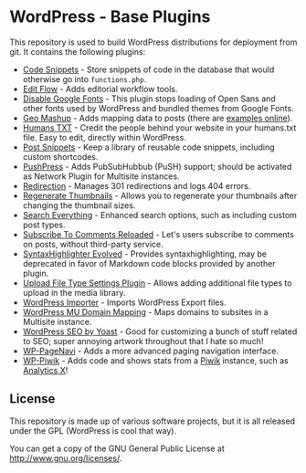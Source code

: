 # WordPress - Base Plugins
This repository is used to build WordPress distributions for deployment from git. It contains the following plugins:

* [Code Snippets](http://wordpress.org/plugins/code-snippets/) - Store snippets of code in the database that would otherwise go into `functions.php`.
* [Edit Flow](http://wordpress.org/plugins/edit-flow/) - Adds editorial workflow tools.
* [Disable Google Fonts](http://wordpress.org/plugins/disable-google-fonts/) - This plugin stops loading of Open Sans and other fonts used by WordPress and bundled themes from Google Fonts.
* [Geo Mashup](http://wordpress.org/plugins/geo-mashup/) - Adds mapping data to posts (there are [examples online](http://interi.org/2014/04/pods-maps/)).
* [Humans TXT](http://wordpress.org/plugins/humanstxt/) - Credit the people behind your website in your humans.txt file. Easy to edit, directly within WordPress. 
* [Post Snippets](http://wordpress.org/plugins/post-snippets/) - Keep a library of reusable code snippets, including custom shortcodes.
* [PushPress](http://wordpress.org/plugins/pushpress/) - Adds PubSubHubbub (PuSH) support; should be activated as Network Plugin for Multisite instances.
* [Redirection](http://wordpress.org/plugins/redirection/) - Manages 301 redirections and logs 404 errors.
* [Regenerate Thumbnails](https://wordpress.org/plugins/regenerate-thumbnails/) - Allows you to regenerate your thumbnails after changing the thumbnail sizes.
* [Search Everything](http://wordpress.org/plugins/search-everything/) - Enhanced search options, such as including custom post types.
* [Subscribe To Comments Reloaded](http://wordpress.org/plugins/subscribe-to-comments-reloaded/) - Let's users subscribe to comments on posts, without third-party service.
* [SyntaxHighlighter Evolved](http://wordpress.org/plugins/syntaxhighlighter/) - Provides syntaxhighlighting, may be deprecated in favor of Markdown code blocks provided by another plugin.
* [Upload File Type Settings Plugin](http://wordpress.org/plugins/upload-file-type-settings-plugin/) - Allows adding additional file types to upload in the media library.
* [WordPress Importer](http://wordpress.org/plugins/wordpress-importer/) - Imports WordPress Export files.
* [WordPress MU Domain Mapping](http://wordpress.org/plugins/wordpress-mu-domain-mapping/) - Maps domains to subsites in a Multisite instance.
* [WordPress SEO by Yoast](http://wordpress.org/plugins/wordpress-seo/) - Good for customizing a bunch of stuff related to SEO; super annoying artwork throughout that I hate so much!
* [WP-PageNavi](http://wordpress.org/plugins/wp-pagenavi/) -  Adds a more advanced paging navigation interface.
* [WP-Piwik](http://wordpress.org/plugins/wp-piwik/) - Adds code and shows stats from a [Piwik](http://piwik.org) instance, such as [Analytics X](http://analytic.sx)!

## License
This repository is made up of various software projects, but it is all released under the GPL (WordPress is cool that way).

You can get a copy of the GNU General Public License at http://www.gnu.org/licenses/.

